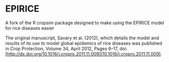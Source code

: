 # EPIRICE
A fork of the R cropsim package designed to make using the EPIRICE model for rice diseases easier

The original manuscript, Savary et al. (2012), which details the model and results of its use to model global epidemics of rice diseases was published in Crop Protection, Volume 34, April 2012, Pages 6–17, doi:[http://dx.doi.org/10.1016/j.cropro.2011.11.009](10.1016/j.cropro.2011.11.009).
